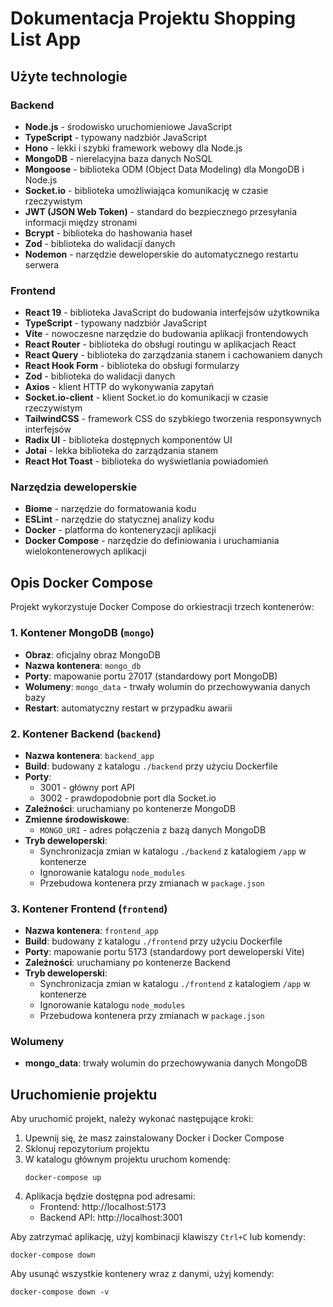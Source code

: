 # Dokumentacja Projektu Shopping List App

## Użyte technologie

### Backend
- **Node.js** - środowisko uruchomieniowe JavaScript
- **TypeScript** - typowany nadzbiór JavaScript
- **Hono** - lekki i szybki framework webowy dla Node.js
- **MongoDB** - nierelacyjna baza danych NoSQL
- **Mongoose** - biblioteka ODM (Object Data Modeling) dla MongoDB i Node.js
- **Socket.io** - biblioteka umożliwiająca komunikację w czasie rzeczywistym
- **JWT (JSON Web Token)** - standard do bezpiecznego przesyłania informacji między stronami
- **Bcrypt** - biblioteka do hashowania haseł
- **Zod** - biblioteka do walidacji danych
- **Nodemon** - narzędzie deweloperskie do automatycznego restartu serwera

### Frontend
- **React 19** - biblioteka JavaScript do budowania interfejsów użytkownika
- **TypeScript** - typowany nadzbiór JavaScript
- **Vite** - nowoczesne narzędzie do budowania aplikacji frontendowych
- **React Router** - biblioteka do obsługi routingu w aplikacjach React
- **React Query** - biblioteka do zarządzania stanem i cachowaniem danych
- **React Hook Form** - biblioteka do obsługi formularzy
- **Zod** - biblioteka do walidacji danych
- **Axios** - klient HTTP do wykonywania zapytań
- **Socket.io-client** - klient Socket.io do komunikacji w czasie rzeczywistym
- **TailwindCSS** - framework CSS do szybkiego tworzenia responsywnych interfejsów
- **Radix UI** - biblioteka dostępnych komponentów UI
- **Jotai** - lekka biblioteka do zarządzania stanem
- **React Hot Toast** - biblioteka do wyświetlania powiadomień

### Narzędzia deweloperskie
- **Biome** - narzędzie do formatowania kodu
- **ESLint** - narzędzie do statycznej analizy kodu
- **Docker** - platforma do konteneryzacji aplikacji
- **Docker Compose** - narzędzie do definiowania i uruchamiania wielokontenerowych aplikacji

## Opis Docker Compose

Projekt wykorzystuje Docker Compose do orkiestracji trzech kontenerów:

### 1. Kontener MongoDB (`mongo`)
- **Obraz**: oficjalny obraz MongoDB
- **Nazwa kontenera**: `mongo_db`
- **Porty**: mapowanie portu 27017 (standardowy port MongoDB)
- **Wolumeny**: `mongo_data` - trwały wolumin do przechowywania danych bazy
- **Restart**: automatyczny restart w przypadku awarii

### 2. Kontener Backend (`backend`)
- **Nazwa kontenera**: `backend_app`
- **Build**: budowany z katalogu `./backend` przy użyciu Dockerfile
- **Porty**: 
  - 3001 - główny port API
  - 3002 - prawdopodobnie port dla Socket.io
- **Zależności**: uruchamiany po kontenerze MongoDB
- **Zmienne środowiskowe**: 
  - `MONGO_URI` - adres połączenia z bazą danych MongoDB
- **Tryb deweloperski**:
  - Synchronizacja zmian w katalogu `./backend` z katalogiem `/app` w kontenerze
  - Ignorowanie katalogu `node_modules`
  - Przebudowa kontenera przy zmianach w `package.json`

### 3. Kontener Frontend (`frontend`)
- **Nazwa kontenera**: `frontend_app`
- **Build**: budowany z katalogu `./frontend` przy użyciu Dockerfile
- **Porty**: mapowanie portu 5173 (standardowy port deweloperski Vite)
- **Zależności**: uruchamiany po kontenerze Backend
- **Tryb deweloperski**:
  - Synchronizacja zmian w katalogu `./frontend` z katalogiem `/app` w kontenerze
  - Ignorowanie katalogu `node_modules`
  - Przebudowa kontenera przy zmianach w `package.json`

### Wolumeny
- **mongo_data**: trwały wolumin do przechowywania danych MongoDB

## Uruchomienie projektu

Aby uruchomić projekt, należy wykonać następujące kroki:

1. Upewnij się, że masz zainstalowany Docker i Docker Compose
2. Sklonuj repozytorium projektu
3. W katalogu głównym projektu uruchom komendę:
   ```
   docker-compose up
   ```
4. Aplikacja będzie dostępna pod adresami:
   - Frontend: http://localhost:5173
   - Backend API: http://localhost:3001

Aby zatrzymać aplikację, użyj kombinacji klawiszy `Ctrl+C` lub komendy:
```
docker-compose down
```

Aby usunąć wszystkie kontenery wraz z danymi, użyj komendy:
```
docker-compose down -v
``` 